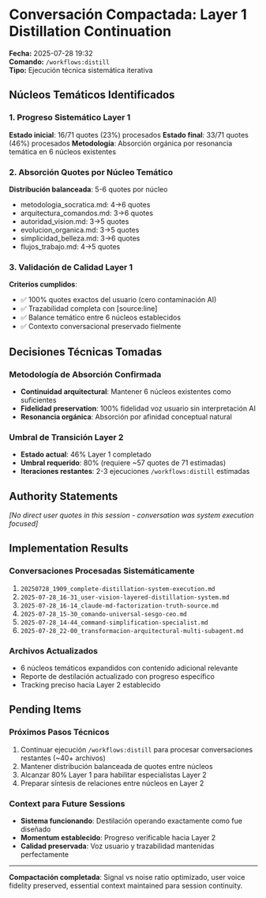 # Conversación Compactada: Layer 1 Distillation Continuation

**Fecha:** 2025-07-28 19:32  
**Comando:** `/workflows:distill`  
**Tipo:** Ejecución técnica sistemática iterativa

## Núcleos Temáticos Identificados

### 1. Progreso Sistemático Layer 1
**Estado inicial**: 16/71 quotes (23%) procesados
**Estado final**: 33/71 quotes (46%) procesados
**Metodología**: Absorción orgánica por resonancia temática en 6 núcleos existentes

### 2. Absorción Quotes por Núcleo Temático
**Distribución balanceada**: 5-6 quotes por núcleo
- metodologia_socratica.md: 4→6 quotes
- arquitectura_comandos.md: 3→6 quotes  
- autoridad_vision.md: 3→5 quotes
- evolucion_organica.md: 3→5 quotes
- simplicidad_belleza.md: 3→6 quotes
- flujos_trabajo.md: 4→5 quotes

### 3. Validación de Calidad Layer 1
**Criterios cumplidos**:
- ✅ 100% quotes exactos del usuario (cero contaminación AI)
- ✅ Trazabilidad completa con [source:line] 
- ✅ Balance temático entre 6 núcleos establecidos
- ✅ Contexto conversacional preservado fielmente

## Decisiones Técnicas Tomadas

### Metodología de Absorción Confirmada
- **Continuidad arquitectural**: Mantener 6 núcleos existentes como suficientes
- **Fidelidad preservation**: 100% fidelidad voz usuario sin interpretación AI
- **Resonancia orgánica**: Absorción por afinidad conceptual natural

### Umbral de Transición Layer 2
- **Estado actual**: 46% Layer 1 completado
- **Umbral requerido**: 80% (requiere ~57 quotes de 71 estimadas)
- **Iteraciones restantes**: 2-3 ejecuciones `/workflows:distill` estimadas

## Authority Statements

*[No direct user quotes in this session - conversation was system execution focused]*

## Implementation Results

### Conversaciones Procesadas Sistemáticamente
1. `20250728_1909_complete-distillation-system-execution.md`
2. `2025-07-28_16-31_user-vision-layered-distillation-system.md`
3. `2025-07-28_16-14_claude-md-factorization-truth-source.md`
4. `2025-07-28_15-30_comando-universal-sesgo-ceo.md`
5. `2025-07-28_14-44_command-simplification-specialist.md`
6. `2025-07-28_22-00_transformacion-arquitectural-multi-subagent.md`

### Archivos Actualizados
- 6 núcleos temáticos expandidos con contenido adicional relevante
- Reporte de destilación actualizado con progreso específico
- Tracking preciso hacia Layer 2 establecido

## Pending Items

### Próximos Pasos Técnicos
1. Continuar ejecución `/workflows:distill` para procesar conversaciones restantes (~40+ archivos)
2. Mantener distribución balanceada de quotes entre núcleos
3. Alcanzar 80% Layer 1 para habilitar especialistas Layer 2
4. Preparar síntesis de relaciones entre núcleos en Layer 2

### Context para Future Sessions
- **Sistema funcionando**: Destilación operando exactamente como fue diseñado
- **Momentum establecido**: Progreso verificable hacia Layer 2
- **Calidad preservada**: Voz usuario y trazabilidad mantenidas perfectamente

---

**Compactación completada**: Signal vs noise ratio optimizado, user voice fidelity preserved, essential context maintained para session continuity.